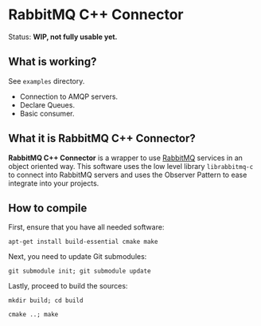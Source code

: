 # RabbitMQ C++ Connector

Status: **WIP, not fully usable yet.**

## What is working? ##

See `examples` directory.

- Connection to AMQP servers.
- Declare Queues.
- Basic consumer.

## What it is RabbitMQ C++ Connector?

**RabbitMQ C++ Connector** is a wrapper to use [RabbitMQ](http://www.rabbitmq.com) services in an object oriented
way.  This software uses the low level library `librabbitmq-c` to connect into
RabbitMQ servers and uses the Observer Pattern to ease integrate into your projects.

## How to compile

First, ensure that you have all needed software:

  `apt-get install build-essential cmake make`

Next, you need to update Git submodules:

  `git submodule init; git submodule update`

Lastly, proceed to build the sources:

  `mkdir build; cd build`
  
  `cmake ..; make`

